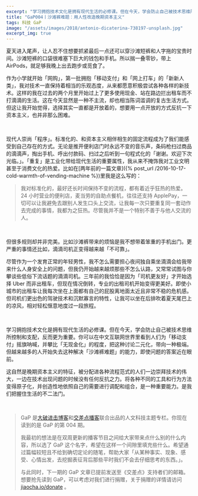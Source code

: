 ```yaml
---
excerpt: "学习拥抱技术文化是拥有现代生活的必修课。但在今天，学会防止自己被技术思维所控制和支配，反而更为重要。你可以在中文互联网世界里看到人们为「移动支付」摇旗呐喊，并攀比「无现金化」的程度，把这种讨论二元化，带向一种极端。"
title: "GaP004丨沙滩裤难题：用人性改造晚期资本主义"
tags: 科技 GaP
image: "/assets/images/2018/antonio-dicaterina-738197-unsplash.jpg"
excerpt_img: true
---
```


夏天进入尾声，让人忍不住想要抓紧最后一点还可以穿沙滩短裤和人字拖的宝贵时间。沙滩短裤的口袋很难塞下巨大的钱包和手机。所以揣一叠零钞，带上 AirPods，就足够我晚上出去跑步或觅食了。

作为小学就开始「网购」，第一批拥抱「移动支付」和「网上打车」的「新新人类」，我对技术一直保持着相当的乐观态度，从来都愿意积极尝试各种各样的新技术。这样的我在过去的两个月里开始过上了更多使用现金、站在路边拦出租车而不打滴滴的生活。这在今天显然是一种不主流，却也相当陈词滥调的复古生活方式。但这让我开始觉得，选择其实一直都是开放着的，想要用一点开放的方式反抗一下资本主义，也并非那么困难。

<br>

现代人崇尚「程序」。标准化的、和资本主义相伴相生的固定流程成为了我们能感受到自己存在的方式。无论是推开便利店门时永远不变的音乐声，条码枪扫过商品的滴滴声，掏出手机、呼出付款码、扫过之后听到一句程式化的「谢谢。欢迎下次光临。」。「重复」是工业化带给现代生活的重要属性，我从来不掩饰我对工业文明甚至于消费文化的热爱。比如在[两年前的一篇文章]({% post_url /2016-10-17-cold-warmth-of-vending-machine %})里我是这么写的：

> 我对标准化的，最好还长时间保持不变的流程，都有着近乎狂热的热爱。24 小时营业的便利店，麦当劳的自助点餐机，往往还支持 ApplePay，一切可以让我避免去跟别人发生口头上交流，让我每一次只要重复同一套动作去完成的事情，我都为之狂热。尽管我并不是一个特别不善于与他人交流的人。

<br>

但很多规则却并非完美。比如沙滩裤带来的烦恼是我不想带着笨重的手机出门。更严重的事情还比如，滴滴司机正变得越来越「不可靠」。

尽管作为一个发育正常的年轻男性，我不怎么需要担心夜间独自乘坐滴滴会给我带来什么人身安全上的问题，但我仍开始越来越烦那些不怎么认路，又常常试图与你攀谈些低俗下流话题的滴滴司机。三年前的我恰恰是因为「司机更友好」才开始选择 Uber 而非出租车，但现在情况倒转，专业的出租司机开始变得更美好。即使小城市的出租车让我每次坐在上面都有自己的屁股离地面太近且非常不稳的危机感。但司机们更出色的驾驶技术和沉默寡言的特性，让我可以坐在后排吹着夏天尾巴上的凉风，相对轻松惬意地度过一段旅程。

<br>

学习拥抱技术文化是拥有现代生活的必修课。但在今天，学会防止自己被技术思维所控制和支配，反而更为重要。你可以在中文互联网世界里看到人们为「移动支付」摇旗呐喊，并攀比「无现金化」的程度，把这种讨论二元化，带向一种极端。但越来越多的人开始失去这种解决「沙滩裤难题」的能力，即使问题的答案近在眼前。

这自然是晚期资本主义的特征，被分配进各种流程范式的人们一边崇拜技术的伟大，一边在技术出现问题的时候没有任何反抗之力。将各种不同的工具和行为方法变得原子化，并创造性地依照自己的需要进行调配和组合，是一种重要能力。是我们把握住生活的不二法门。

<br>

> GaP 是[大破进击博客](https://jesor.me/about)和[交差点播客](https://jiaocha.io/about)联合出品的人文科技主题专栏。你现在读到的是 GaP 的第 004 期。
>
>我最初的想法是在双周更新的播客节目之间给大家带来点什么别的什么内容，所以选了 GaP 这个名字，希望在这样一个间隙里填充些什么。希望通过篇幅较短且不给到确切定论的随笔，帮助大家「从某种事实、现象、感受、心情出发，去挖掘表征背后那些平时我们不会去仔细思考的东西。」。
>
>与此同时，下一期的 GaP 文章已提前发送至《交差点》支持者们的邮箱。想要抢先读到 GaP，可以考虑对我们进行捐赠，关于捐赠的详情请访问 [jiaocha.io/donate](https://jiaocha.io/donate) 。